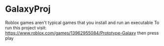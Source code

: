 # GalaxyProj

Roblox games aren't typical games that you install and run an executable
To run this project visit:
https://www.roblox.com/games/13962955084/Prototype-Galaxy
then press play

